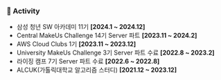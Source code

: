 ### 🚀 Activity
- 삼성 청년 SW 아카데미 11기 **[2024.1 ~ 2024.12]**
- Central MakeUs Challenge 14기 Server 파트 **[2023.11 ~ 2024.2]**
- AWS Cloud Clubs 1기 **[2023.11 ~ 2023.12]**
- University MakeUs Challenge 3기 Server 파트 수료 **[2022.8 ~ 2023.2]**
- 라이징 캠프 7기 Server 파트 수료 **[2022.6 ~ 2022.8]**
- ALCUK(가톨릭대학교 알고리즘 스터디) **[2021.12 ~ 2023.12]**
